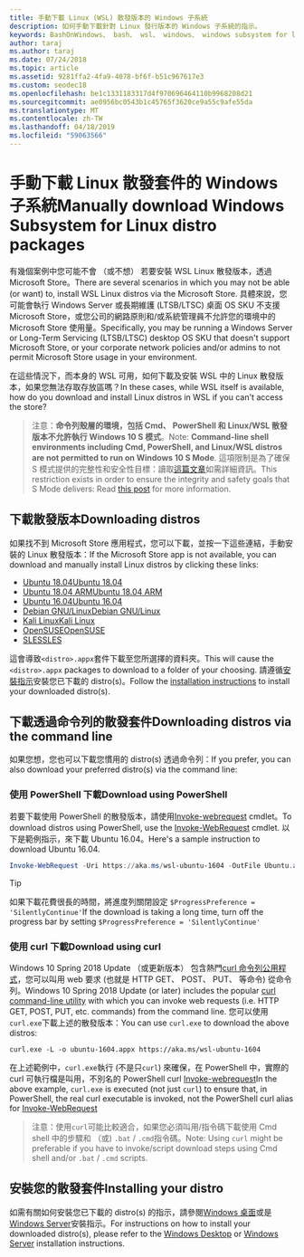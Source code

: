 ```yaml
---
title: 手動下載 Linux (WSL) 散發版本的 Windows 子系統
description: 如何手動下載針對 Linux 發行版本的 Windows 子系統的指示。
keywords: BashOnWindows、 bash、 wsl、 windows、 windows subsystem for linux WSL，windows 子系統、 散發版本、 ubuntu、 openSUSE、 SLES，debian，kali
author: taraj
ms.author: taraj
ms.date: 07/24/2018
ms.topic: article
ms.assetid: 9281ffa2-4fa9-4078-bf6f-b51c967617e3
ms.custom: seodec18
ms.openlocfilehash: be1c1331183317d4f970696464110b9968208d21
ms.sourcegitcommit: ae0956bc0543b1c45765f3620ce9a55c9afe55da
ms.translationtype: MT
ms.contentlocale: zh-TW
ms.lasthandoff: 04/18/2019
ms.locfileid: "59063566"
---
```

# <a name="manually-download-windows-subsystem-for-linux-distro-packages"></a><span data-ttu-id="67988-104">手動下載 Linux 散發套件的 Windows 子系統</span><span class="sxs-lookup"><span data-stu-id="67988-104">Manually download Windows Subsystem for Linux distro packages</span></span>

<span data-ttu-id="67988-105">有幾個案例中您可能不會 （或不想） 若要安裝 WSL Linux 散發版本，透過 Microsoft Store。</span><span class="sxs-lookup"><span data-stu-id="67988-105">There are several scenarios in which you may not be able (or want) to, install WSL Linux distros via the Microsoft Store.</span></span> <span data-ttu-id="67988-106">具體來說，您可能會執行 Windows Server 或長期維護 (LTSB/LTSC) 桌面 OS SKU 不支援 Microsoft Store，或您公司的網路原則和/或系統管理員不允許您的環境中的 Microsoft Store 使用量。</span><span class="sxs-lookup"><span data-stu-id="67988-106">Specifically, you may be running a Windows Server or Long-Term Servicing (LTSB/LTSC) desktop OS SKU that doesn't support Microsoft Store, or your corporate network policies and/or admins to not permit Microsoft Store usage in your environment.</span></span>

<span data-ttu-id="67988-107">在這些情況下，而本身的 WSL 可用，如何下載及安裝 WSL 中的 Linux 散發版本，如果您無法存取存放區嗎？</span><span class="sxs-lookup"><span data-stu-id="67988-107">In these cases, while WSL itself is available, how do you download and install Linux distros in WSL if you can't access the store?</span></span>

> <span data-ttu-id="67988-108">注意：**命令列殼層的環境，包括 Cmd、 PowerShell 和 Linux/WSL 散發版本不允許執行 Windows 10 S 模式**。</span><span class="sxs-lookup"><span data-stu-id="67988-108">Note: **Command-line shell environments including Cmd, PowerShell, and Linux/WSL distros are not permitted to run on Windows 10 S Mode**.</span></span> <span data-ttu-id="67988-109">這項限制是為了確保 S 模式提供的完整性和安全性目標：讀取[這篇文章](https://blogs.msdn.microsoft.com/commandline/2017/05/18/will-linux-distros-run-on-windows-10-s/)如需詳細資訊。</span><span class="sxs-lookup"><span data-stu-id="67988-109">This restriction exists in order to ensure the integrity and safety goals that S Mode delivers: Read [this post](https://blogs.msdn.microsoft.com/commandline/2017/05/18/will-linux-distros-run-on-windows-10-s/) for more information.</span></span>

## <a name="downloading-distros"></a><span data-ttu-id="67988-110">下載散發版本</span><span class="sxs-lookup"><span data-stu-id="67988-110">Downloading distros</span></span>

<span data-ttu-id="67988-111">如果找不到 Microsoft Store 應用程式，您可以下載，並按一下這些連結，手動安裝的 Linux 散發版本：</span><span class="sxs-lookup"><span data-stu-id="67988-111">If the Microsoft Store app is not available, you can download and manually install Linux distros by clicking these links:</span></span>
* [<span data-ttu-id="67988-112">Ubuntu 18.04</span><span class="sxs-lookup"><span data-stu-id="67988-112">Ubuntu 18.04</span></span>](https://aka.ms/wsl-ubuntu-1804)
* [<span data-ttu-id="67988-113">Ubuntu 18.04 ARM</span><span class="sxs-lookup"><span data-stu-id="67988-113">Ubuntu 18.04 ARM</span></span>](https://aka.ms/wsl-ubuntu-1804-arm)
* [<span data-ttu-id="67988-114">Ubuntu 16.04</span><span class="sxs-lookup"><span data-stu-id="67988-114">Ubuntu 16.04</span></span>](https://aka.ms/wsl-ubuntu-1604)
* [<span data-ttu-id="67988-115">Debian GNU/Linux</span><span class="sxs-lookup"><span data-stu-id="67988-115">Debian GNU/Linux</span></span>](https://aka.ms/wsl-debian-gnulinux)
* [<span data-ttu-id="67988-116">Kali Linux</span><span class="sxs-lookup"><span data-stu-id="67988-116">Kali Linux</span></span>](https://aka.ms/wsl-kali-linux)
* [<span data-ttu-id="67988-117">OpenSUSE</span><span class="sxs-lookup"><span data-stu-id="67988-117">OpenSUSE</span></span>](https://aka.ms/wsl-opensuse-42)
* [<span data-ttu-id="67988-118">SLES</span><span class="sxs-lookup"><span data-stu-id="67988-118">SLES</span></span>](https://aka.ms/wsl-sles-12)

<span data-ttu-id="67988-119">這會導致`<distro>.appx`套件下載至您所選擇的資料夾。</span><span class="sxs-lookup"><span data-stu-id="67988-119">This will cause the `<distro>.appx` packages to download to a folder of your choosing.</span></span> <span data-ttu-id="67988-120">請遵循[安裝指示](#installing-your-distro)安裝您已下載的 distro(s)。</span><span class="sxs-lookup"><span data-stu-id="67988-120">Follow the [installation instructions](#installing-your-distro) to install your downloaded distro(s).</span></span>

## <a name="downloading-distros-via-the-command-line"></a><span data-ttu-id="67988-121">下載透過命令列的散發套件</span><span class="sxs-lookup"><span data-stu-id="67988-121">Downloading distros via the command line</span></span>
<span data-ttu-id="67988-122">如果您想，您也可以下載您慣用的 distro(s) 透過命令列：</span><span class="sxs-lookup"><span data-stu-id="67988-122">If you prefer, you can also download your preferred distro(s) via the command line:</span></span>

 ### <a name="download-using-powershell"></a><span data-ttu-id="67988-123">使用 PowerShell 下載</span><span class="sxs-lookup"><span data-stu-id="67988-123">Download using PowerShell</span></span>
 <span data-ttu-id="67988-124">若要下載使用 PowerShell 的散發版本，請使用[Invoke-webrequest](https://msdn.microsoft.com/powershell/reference/5.1/microsoft.powershell.utility/invoke-webrequest) cmdlet。</span><span class="sxs-lookup"><span data-stu-id="67988-124">To download distros using PowerShell, use the [Invoke-WebRequest](https://msdn.microsoft.com/powershell/reference/5.1/microsoft.powershell.utility/invoke-webrequest) cmdlet.</span></span> <span data-ttu-id="67988-125">以下是範例指示，來下載 Ubuntu 16.04。</span><span class="sxs-lookup"><span data-stu-id="67988-125">Here's a sample instruction to download Ubuntu 16.04.</span></span>

```powershell
Invoke-WebRequest -Uri https://aka.ms/wsl-ubuntu-1604 -OutFile Ubuntu.appx -UseBasicParsing
```

> [!TIP]
> <span data-ttu-id="67988-126">如果下載花費很長的時間，將進度列關閉設定 `$ProgressPreference = 'SilentlyContinue'`</span><span class="sxs-lookup"><span data-stu-id="67988-126">If the download is taking a long time, turn off the progress bar by setting `$ProgressPreference = 'SilentlyContinue'`</span></span>

### <a name="download-using-curl"></a><span data-ttu-id="67988-127">使用 curl 下載</span><span class="sxs-lookup"><span data-stu-id="67988-127">Download using curl</span></span>
<span data-ttu-id="67988-128">Windows 10 Spring 2018 Update （或更新版本） 包含熱門[curl 命令列公用程式](https://curl.haxx.se/)，您可以叫用 web 要求 (也就是 HTTP GET、 POST、 PUT、 等命令) 從命令列。</span><span class="sxs-lookup"><span data-stu-id="67988-128">Windows 10 Spring 2018 Update (or later) includes the popular [curl command-line utility](https://curl.haxx.se/) with which you can invoke web requests (i.e. HTTP GET, POST, PUT, etc. commands) from the command line.</span></span> <span data-ttu-id="67988-129">您可以使用`curl.exe`下載上述的散發版本：</span><span class="sxs-lookup"><span data-stu-id="67988-129">You can use `curl.exe` to download the above distros:</span></span>

```console
curl.exe -L -o ubuntu-1604.appx https://aka.ms/wsl-ubuntu-1604
```

<span data-ttu-id="67988-130">在上述範例中，`curl.exe`執行 (不是只`curl`) 來確保，在 PowerShell 中，實際的 curl 可執行檔是叫用，不別名的 PowerShell curl [Invoke-webrequest](https://docs.microsoft.com/en-us/powershell/module/microsoft.powershell.utility/invoke-webrequest?view=powershell-6)</span><span class="sxs-lookup"><span data-stu-id="67988-130">In the above example, `curl.exe` is executed (not just `curl`) to ensure that, in PowerShell, the real curl executable is invoked, not the PowerShell curl alias for [Invoke-WebRequest](https://docs.microsoft.com/en-us/powershell/module/microsoft.powershell.utility/invoke-webrequest?view=powershell-6)</span></span>

> <span data-ttu-id="67988-131">注意：使用`curl`可能比較適合，如果您必須叫用/指令碼下載使用 Cmd shell 中的步驟和 （或) `.bat`  /  `.cmd`指令碼。</span><span class="sxs-lookup"><span data-stu-id="67988-131">Note: Using `curl` might be preferable if you have to invoke/script download steps using Cmd shell and/or `.bat` / `.cmd` scripts.</span></span>

## <a name="installing-your-distro"></a><span data-ttu-id="67988-132">安裝您的散發套件</span><span class="sxs-lookup"><span data-stu-id="67988-132">Installing your distro</span></span>
<span data-ttu-id="67988-133">如需有關如何安裝您已下載的 distro(s) 的指示，請參閱[Windows 桌面](install-win10.md)或是[Windows Server](install-on-server.md)安裝指示。</span><span class="sxs-lookup"><span data-stu-id="67988-133">For instructions on how to install your downloaded distro(s), please refer to the [Windows Desktop](install-win10.md) or [Windows Server](install-on-server.md) installation instructions.</span></span>
